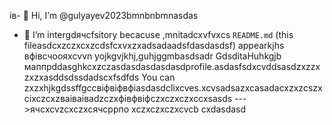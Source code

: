 ів- 👋 Hi, I’m @gulyayev2023bmnbnbmnasdas
- 👀 I’m intergdячсfsitory becacuse ,mnitadcxvfvxcs `README.md` (this fileasdcxzczxcxzcdsfcxvxzxadsadaadsfdasdasdsf) appearkjhs вфівсчooяxcvvn yojkgvjkhj,guhjggmbasdsadr GdsditаHuhkgjb маппрddasghkcxzczasdasdasdasdasdprofile.asdasfsdxcvddsasdzxzzxzxzxasddsdssdadscxfsdfds
You can zxzxhjkgdssffgccвіфвіфвфіasdasdclixcves.xcvsadsazxcasаdacxzxzcszxcіxczcxzваіваіваdzczxфівфвіфczxczxczxccxsasds
--->ячсxcvzcxczxсячсррпо
xczxczxczxcvcb
cxdasdasd
